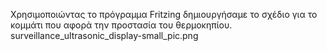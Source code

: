 Χρησιμοποιώντας το πρόγραμμα Fritzing δημιουργήσαμε το σχέδιο για το κομμάτι που αφορά την προστασία του θερμοκηπίου. 
surveillance_ultrasonic_display-small_pic.png
